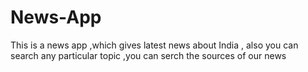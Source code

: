 # News-App
This is a news app ,which gives latest news about India , also you can search any particular topic ,you can serch the sources of our news 

